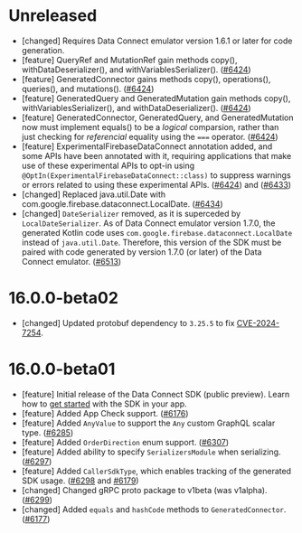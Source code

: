 # Unreleased
* [changed] Requires Data Connect emulator version 1.6.1 or later for code generation.
* [feature] QueryRef and MutationRef gain methods copy(), withDataDeserializer(),
  and withVariablesSerializer().
  ([#6424](https://github.com/firebase/firebase-android-sdk/pull/6424))
* [feature] GeneratedConnector gains methods copy(), operations(), queries(),
  and mutations().
  ([#6424](https://github.com/firebase/firebase-android-sdk/pull/6424))
* [feature] GeneratedQuery and GeneratedMutation gain methods copy(),
  withVariablesSerializer(), and withDataDeserializer().
  ([#6424](https://github.com/firebase/firebase-android-sdk/pull/6424))
* [feature] GeneratedConnector, GeneratedQuery, and GeneratedMutation now
  must implement equals() to be a _logical_ comparsion, rather than just
  checking for _referencial_ equality using the `===` operator.
  ([#6424](https://github.com/firebase/firebase-android-sdk/pull/6424))
* [feature] ExperimentalFirebaseDataConnect annotation added, and some
  APIs have been annotated with it, requiring applications that make use of
  these experimental APIs to opt-in using
  `@OptIn(ExperimentalFirebaseDataConnect::class)` to suppress warnings or
  errors related to using these experimental APIs.
  ([#6424](https://github.com/firebase/firebase-android-sdk/pull/6424)) and
  ([#6433](https://github.com/firebase/firebase-android-sdk/pull/6433))
* [changed] Replaced java.util.Date with
  com.google.firebase.dataconnect.LocalDate.
  ([#6434](https://github.com/firebase/firebase-android-sdk/pull/6434))
* [changed] `DateSerializer` removed, as it is superceded by
  `LocalDateSerializer`. As of Data Connect emulator version 1.7.0, the
  generated Kotlin code uses `com.google.firebase.dataconnect.LocalDate`
  instead of `java.util.Date`. Therefore, this version of the SDK must be
  paired with code generated by version 1.7.0 (or later) of the Data Connect
  emulator.
  ([#6513](https://github.com/firebase/firebase-android-sdk/pull/6513))

# 16.0.0-beta02
* [changed] Updated protobuf dependency to `3.25.5` to fix
  [CVE-2024-7254](https://nvd.nist.gov/vuln/detail/CVE-2024-7254).

# 16.0.0-beta01
* [feature] Initial release of the Data Connect SDK (public preview). Learn how to
  [get started](https://firebase.google.com/docs/data-connect/android-sdk)
  with the SDK in your app.
* [feature] Added App Check support.
  ([#6176](https://github.com/firebase/firebase-android-sdk/pull/6176))
* [feature] Added `AnyValue` to support the `Any` custom GraphQL scalar type.
  ([#6285](https://github.com/firebase/firebase-android-sdk/pull/6285))
* [feature] Added `OrderDirection` enum support.
  ([#6307](https://github.com/firebase/firebase-android-sdk/pull/6307))
* [feature] Added ability to specify `SerializersModule` when serializing.
  ([#6297](https://github.com/firebase/firebase-android-sdk/pull/6297))
* [feature] Added `CallerSdkType`, which enables tracking of the generated SDK usage.
  ([#6298](https://github.com/firebase/firebase-android-sdk/pull/6298) and
  [#6179](https://github.com/firebase/firebase-android-sdk/pull/6179))
* [changed] Changed gRPC proto package to v1beta (was v1alpha).
  ([#6299](https://github.com/firebase/firebase-android-sdk/pull/6299))
* [changed] Added `equals` and `hashCode` methods to `GeneratedConnector`.
  ([#6177](https://github.com/firebase/firebase-android-sdk/pull/6177))

